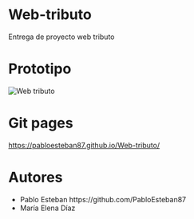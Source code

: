 # Web-tributo
Entrega de proyecto web tributo

# Prototipo
![Web tributo](https://github.com/PabloEsteban87/Web-tributo/assets/133370570/504f67e9-5b76-4cba-a6a7-7016c942c962)

# Git pages
https://pabloesteban87.github.io/Web-tributo/


# Autores
<ul>
<li>Pablo Esteban https://github.com/PabloEsteban87</li>
<li>María Elena Díaz </li>
</ul>

